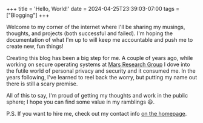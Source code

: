 +++
title = 'Hello, World!'
date = 2024-04-25T23:39:03-07:00
tags = ["Blogging"]
+++

Welcome to my corner of the internet where I'll be sharing my musings, thoughts,
and projects (both successful and failed). I'm hoping the documentation of what
I'm up to will keep me accountable and push me to create new, fun things!

Creating this blog has been a big step for me. A couple of years ago, while working
on secure operating systems at [Mars Research Group](https://mars-research.github.io/)
I dove into the futile world of personal privacy and security and it consumed me.
In the years following, I've learned to reel back the worry, but putting my name
out there is still a scary premise.

All of this to say, I'm proud of getting my thoughts and work in the public sphere;
I hope you can find some value in my ramblings :smiley:.

P.S. If you want to hire me, check out my contact info [on the homepage](/).
